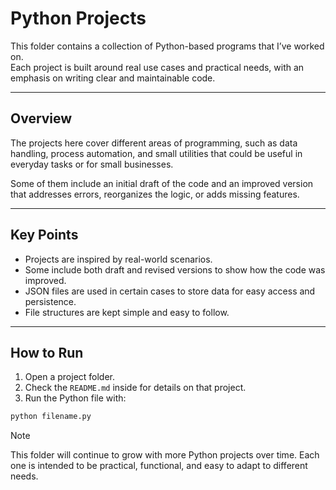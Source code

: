 # Python Projects

This folder contains a collection of Python-based programs that I’ve worked on.  
Each project is built around real use cases and practical needs, with an emphasis on writing clear and maintainable code.

---

## Overview

The projects here cover different areas of programming, such as data handling, process automation, and small utilities that could be useful in everyday tasks or for small businesses.  

Some of them include an initial draft of the code and an improved version that addresses errors, reorganizes the logic, or adds missing features.


---

## Key Points

- Projects are inspired by real-world scenarios.  
- Some include both draft and revised versions to show how the code was improved.  
- JSON files are used in certain cases to store data for easy access and persistence.  
- File structures are kept simple and easy to follow.

---

## How to Run

1. Open a project folder.  
2. Check the `README.md` inside for details on that project.  
3. Run the Python file with:  

```bash
python filename.py
```
Note

This folder will continue to grow with more Python projects over time. Each one is intended to be practical, functional, and easy to adapt to different needs.
